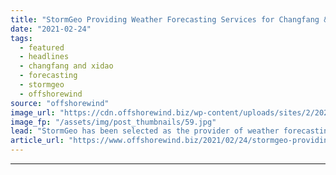 ```yaml
---
title: "StormGeo Providing Weather Forecasting Services for Changfang & Xidao OWFs"
date: "2021-02-24"
tags: 
  - featured
  - headlines
  - changfang and xidao
  - forecasting
  - stormgeo
  - offshorewind
source: "offshorewind"
image_url: "https://cdn.offshorewind.biz/wp-content/uploads/sites/2/2021/02/24100004/CIP_illustration.jpg"
image_fp: "/assets/img/post_thumbnails/59.jpg"
lead: "StormGeo has been selected as the provider of weather forecasting services for the Changfang"
article_url: "https://www.offshorewind.biz/2021/02/24/stormgeo-providing-weather-forecasting-services-for-changfang-xidao-owfs/"
---
```


---
